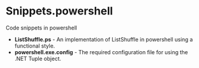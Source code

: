 Snippets.powershell
===========

Code snippets in powershell

* **ListShuffle.ps** - An implementation of ListShuffle in powershell using a functional style.
* **powershell.exe.config** - The required configuration file for using the .NET Tuple object.
